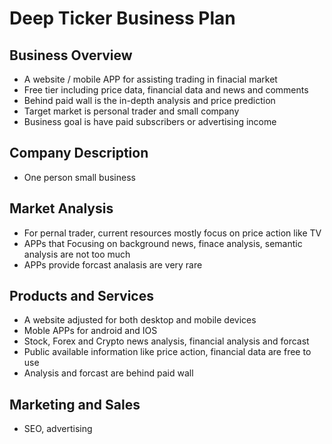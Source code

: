 # Deep Ticker Business Plan
## Business Overview
- A website / mobile APP for assisting trading in finacial market 
- Free tier including price data, financial data and news and comments
- Behind paid wall is the in-depth analysis and price prediction
- Target market is personal trader and small company
- Business goal is have paid subscribers or advertising income
## Company Description
- One person small business
## Market Analysis
- For pernal trader, current resources mostly focus on price action like TV
- APPs that Focusing on background news, finace analysis, semantic analysis are not too much
- APPs provide forcast analasis are very rare
## Products and Services
- A website adjusted for both desktop and mobile devices
- Moble APPs for android and IOS
- Stock, Forex and Crypto news analysis, financial analysis and forcast
- Public available information like price action, financial data are free to use
- Analysis and forcast are behind paid wall
## Marketing and Sales
- SEO, advertising

